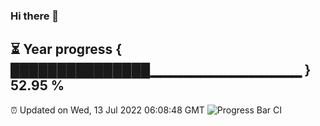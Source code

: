### Hi there 👋
⏳ Year progress { ███████████████▁▁▁▁▁▁▁▁▁▁▁▁▁▁▁ } 52.95 %
---
⏰ Updated on Wed, 13 Jul 2022 06:08:48 GMT
![Progress Bar CI](https://github.com/Moyi321/Moyi321/workflows/Progress%20Bar%20CI/badge.svg)
